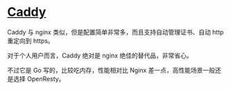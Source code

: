 # [Caddy](https://github.com/caddyserver/caddy)

Caddy 与 nginx 类似，但是配置简单非常多，而且支持自动管理证书、自动 http 重定向到 https。

对于个人用户而言，Caddy 绝对是 nginx 绝佳的替代品，非常省心。

不过它是 Go 写的，比较吃内存，性能相对比 Nginx 差一点，高性能场景一般还是选择 OpenResty。

